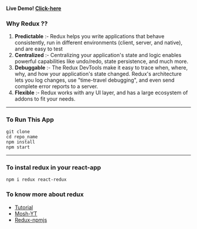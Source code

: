 #### Live Demo! [Click-here](https://at-todo-app.netlify.app/)

### Why Redux ??

1. <b>Predictable</b> :-
   Redux helps you write applications that behave consistently, run in different environments (client, server, and native), and are easy to test
2. <b>Centralized</b> :-
   Centralizing your application's state and logic enables powerful capabilities like undo/redo, state persistence, and much more.
3. <b>Debuggable</b> :-
   The Redux DevTools make it easy to trace when, where, why, and how your application's state changed. Redux's architecture lets you log changes, use "time-travel debugging", and even send complete error reports to a server.
4. <b>Flexible</b> :-
   Redux works with any UI layer, and has a large ecosystem of addons to fit your needs.

<hr>

### To Run This App

```
git clone
cd repo_name
npm install
npm start
```

<hr>

### To instal redux in your react-app

```
npm i redux react-redux
```

### To know more about redux

- [Tutorial](https://redux.js.org/)
- [Mosh-YT](https://www.youtube.com/watch?v=poQXNp9ItL4)
- [Redux-npmjs](https://www.npmjs.com/package/redux)
